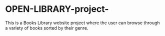# OPEN-LIBRARY-project-

This is a Books Library website project where the user can browse through a variety of books sorted by their genre.
